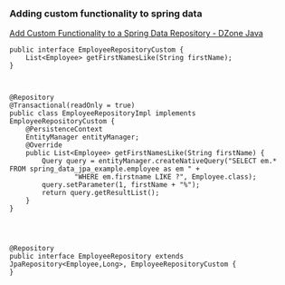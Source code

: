 ###  Adding custom functionality to spring data


[Add Custom Functionality to a Spring Data Repository - DZone Java](https://dzone.com/articles/add-custom-functionality-to-a-spring-data-reposito "Add Custom Functionality to a Spring Data Repository - DZone Java")


 

```
public interface EmployeeRepositoryCustom {
    List<Employee> getFirstNamesLike(String firstName);
}



@Repository
@Transactional(readOnly = true)
public class EmployeeRepositoryImpl implements EmployeeRepositoryCustom {
    @PersistenceContext
    EntityManager entityManager;
    @Override
    public List<Employee> getFirstNamesLike(String firstName) {
        Query query = entityManager.createNativeQuery("SELECT em.* FROM spring_data_jpa_example.employee as em " +
                "WHERE em.firstname LIKE ?", Employee.class);
        query.setParameter(1, firstName + "%");
        return query.getResultList();
    }
}




@Repository
public interface EmployeeRepository extends JpaRepository<Employee,Long>, EmployeeRepositoryCustom {
}
```
